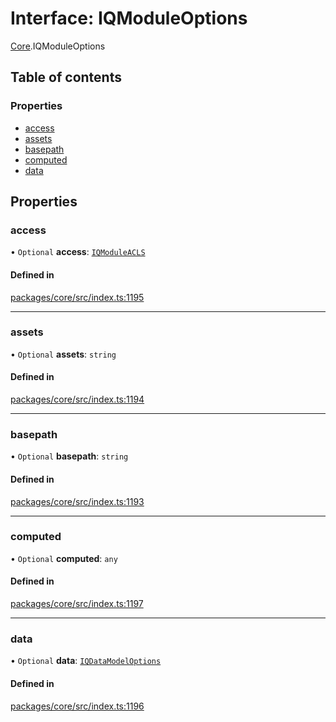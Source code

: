 # Interface: IQModuleOptions

[Core](../modules/Core.md).IQModuleOptions

## Table of contents

### Properties

- [access](Core.IQModuleOptions.md#access)
- [assets](Core.IQModuleOptions.md#assets)
- [basepath](Core.IQModuleOptions.md#basepath)
- [computed](Core.IQModuleOptions.md#computed)
- [data](Core.IQModuleOptions.md#data)

## Properties

### access

• `Optional` **access**: [`IQModuleACLS`](../enums/Core.IQModuleACLS.md)

#### Defined in

[packages/core/src/index.ts:1195](https://github.com/iniquitybbs/iniquity/blob/976716f/packages/core/src/index.ts#L1195)

___

### assets

• `Optional` **assets**: `string`

#### Defined in

[packages/core/src/index.ts:1194](https://github.com/iniquitybbs/iniquity/blob/976716f/packages/core/src/index.ts#L1194)

___

### basepath

• `Optional` **basepath**: `string`

#### Defined in

[packages/core/src/index.ts:1193](https://github.com/iniquitybbs/iniquity/blob/976716f/packages/core/src/index.ts#L1193)

___

### computed

• `Optional` **computed**: `any`

#### Defined in

[packages/core/src/index.ts:1197](https://github.com/iniquitybbs/iniquity/blob/976716f/packages/core/src/index.ts#L1197)

___

### data

• `Optional` **data**: [`IQDataModelOptions`](Core.IQDataModelOptions.md)

#### Defined in

[packages/core/src/index.ts:1196](https://github.com/iniquitybbs/iniquity/blob/976716f/packages/core/src/index.ts#L1196)
